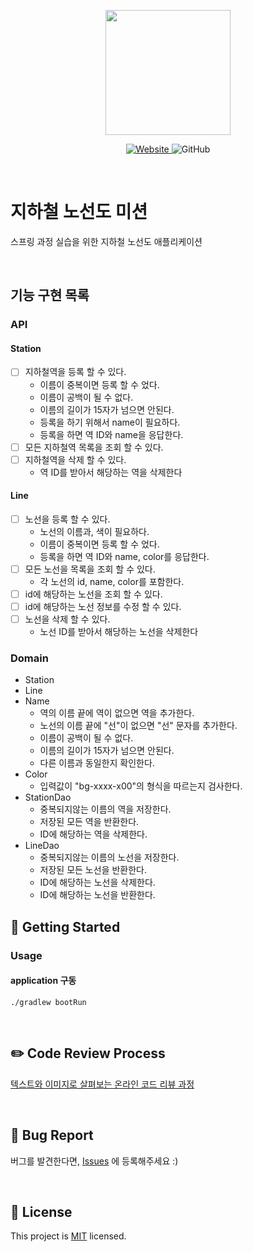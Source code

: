 <p align="center">
    <img width="200px;" src="https://raw.githubusercontent.com/woowacourse/atdd-subway-admin-frontend/master/images/main_logo.png"/>
</p>
<p align="center">
  <a href="https://techcourse.woowahan.com/c/Dr6fhku7" alt="woowacourse subway">
    <img alt="Website" src="https://img.shields.io/website?url=https%3A%2F%2Fedu.nextstep.camp%2Fc%2FR89PYi5H">
  </a>
  <img alt="GitHub" src="https://img.shields.io/github/license/woowacourse/atdd-subway-map">
</p>

<br>

# 지하철 노선도 미션

스프링 과정 실습을 위한 지하철 노선도 애플리케이션

<br>

## 기능 구현 목록

### API

#### Station

- [ ] 지하철역을 등록 할 수 있다.
    - 이름이 중복이면 등록 할 수 었다.
    - 이름이 공백이 될 수 없다.
    - 이름의 길이가 15자가 넘으면 안된다.
    - 등록을 하기 위해서 name이 필요하다.
    - 등록을 하면 역 ID와 name을 응답한다.
- [ ] 모든 지하철역 목록을 조회 할 수 있다.
- [ ] 지하철역을 삭제 할 수 있다.
    - 역 ID를 받아서 해당하는 역을 삭제한다

#### Line

- [ ] 노선을 등록 할 수 있다.
    - 노선의 이름과, 색이 필요하다.
    - 이름이 중복이면 등록 할 수 었다.
    - 등록을 하면 역 ID와 name, color를 응답한다.
- [ ] 모든 노선을 목록을 조회 할 수 있다.
    - 각 노선의 id, name, color를 포함한다.
- [ ] id에 해당하는 노선을 조회 할 수 있다.
- [ ] id에 해당하는 노선 정보를 수정 할 수 있다.
- [ ] 노선을 삭제 할 수 있다.
    - 노선 ID를 받아서 해당하는 노선을 삭제한다

### Domain
- Station
- Line
- Name
  - 역의 이름 끝에 역이 없으면 역을 추가한다.
  - 노선의 이름 끝에 "선"이 없으면 "선" 문자를 추가한다.
  - 이름이 공백이 될 수 없다.
  - 이름의 길이가 15자가 넘으면 안된다.
  - 다른 이름과 동일한지 확인한다.
- Color
  - 입력값이 "bg-xxxx-x00"의 형식을 따르는지 검사한다.
- StationDao
  - 중복되지않는 이름의 역을 저장한다.
  - 저장된 모든 역을 반환한다.
  - ID에 해당하는 역을 삭제한다.
- LineDao
  - 중복되지않는 이름의 노선을 저장한다.
  - 저장된 모든 노선을 반환한다.
  - ID에 해당하는 노선을 삭제한다.
  - ID에 해당하는 노선을 반환한다.

## 🚀 Getting Started

### Usage

#### application 구동

```
./gradlew bootRun
```

<br>

## ✏️ Code Review Process

[텍스트와 이미지로 살펴보는 온라인 코드 리뷰 과정](https://github.com/next-step/nextstep-docs/tree/master/codereview)

<br>

## 🐞 Bug Report

버그를 발견한다면, [Issues](https://github.com/woowacourse/atdd-subway-map/issues) 에 등록해주세요 :)

<br>

## 📝 License

This project is [MIT](https://github.com/woowacourse/atdd-subway-map/blob/master/LICENSE) licensed.
